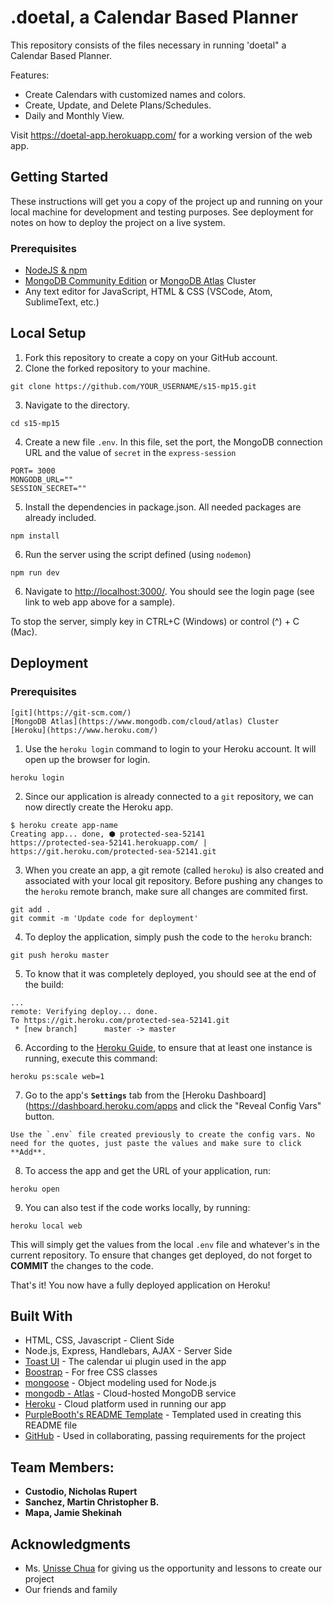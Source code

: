 # .doetal, a Calendar Based Planner

This repository consists of the files necessary in running 'doetal" a Calendar Based Planner.

Features:
* Create Calendars with customized names and colors.
* Create, Update, and Delete Plans/Schedules.
* Daily and Monthly View.

Visit https://doetal-app.herokuapp.com/ for a working version of the web app.


## Getting Started

These instructions will get you a copy of the project up and running on your local machine for development and testing purposes. See deployment for notes on how to deploy the project on a live system.

### Prerequisites

* [NodeJS & npm](https://www.npmjs.com/get-npm)
* [MongoDB Community Edition](https://docs.mongodb.com/manual/administration/install-community/) or [MongoDB Atlas](https://www.mongodb.com/cloud/atlas) Cluster
* Any text editor for JavaScript, HTML & CSS (VSCode, Atom, SublimeText, etc.)

## Local Setup
1. Fork this repository to create a copy on your GitHub account.
2. Clone the forked repository to your machine.
  ```shell
  git clone https://github.com/YOUR_USERNAME/s15-mp15.git
  ```
3. Navigate to the directory.
  ```shell
  cd s15-mp15
  ```
4. Create a new file `.env`. In this file, set the port, the MongoDB connection URL and the value of `secret` in the `express-session`

```dotenv
PORT= 3000
MONGODB_URL=""
SESSION_SECRET=""
```
5. Install the dependencies in package.json. All needed packages are already included.
  ```shell
  npm install
  ```
6. Run the server using the script defined (using `nodemon`)
  ```shell
  npm run dev
   ```
6. Navigate to [http://localhost:3000/](http://localhost:3000/). You should see the login page (see link to web app above for a sample).
  
To stop the server, simply key in CTRL+C (Windows) or control (^) + C (Mac).


## Deployment

### Prerequisites
```
[git](https://git-scm.com/)
[MongoDB Atlas](https://www.mongodb.com/cloud/atlas) Cluster
[Heroku](https://www.heroku.com/)
```
1. Use the `heroku login` command to login to your Heroku account. It will open up the browser for login.
```shell
heroku login
```
2. Since our application is already connected to a `git` repository, we can now directly create the Heroku app.
```shell
$ heroku create app-name
Creating app... done, ⬢ protected-sea-52141
https://protected-sea-52141.herokuapp.com/ | https://git.heroku.com/protected-sea-52141.git
```
3. When you create an app, a git remote (called `heroku`) is also created and associated with your local git repository. Before pushing any changes to the `heroku` remote branch, make sure all changes are commited first.
```shell
git add .
git commit -m 'Update code for deployment'
```
4. To deploy the application, simply push the code to the `heroku` branch:
```shell
git push heroku master
```
5. To know that it was completely deployed, you should see at the end of the build:
```
...
remote: Verifying deploy... done.
To https://git.heroku.com/protected-sea-52141.git
 * [new branch]      master -> master
```
6. According to the [Heroku Guide](https://devcenter.heroku.com/articles/getting-started-with-nodejs?singlepage=true#deploy-the-app), to ensure that at least one instance is running, execute this command:
```shell
heroku ps:scale web=1
```
7. Go to the app's **`Settings`** tab from the [Heroku Dashboard](https://dashboard.heroku.com/apps and click the "Reveal Config Vars" button.
```
Use the `.env` file created previously to create the config vars. No need for the quotes, just paste the values and make sure to click **Add**.
```
8. To access the app and get the URL of your application, run:
```shell
heroku open
```
9. You can also test if the code works locally, by running:
```shell
heroku local web
```
This will simply get the values from the local `.env` file and whatever's in the current repository. To ensure that changes get deployed, do not forget to **COMMIT** the changes to the code.

That's it! You now have a fully deployed application on Heroku!

## Built With

* HTML, CSS, Javascript - Client Side
* Node.js, Express, Handlebars, AJAX - Server Side
* [Toast UI](https://ui.toast.com/tui-calendar/) - The calendar ui plugin used in the app
* [Boostrap](https://getbootstrap.com/) - For free CSS classes
* [mongoose](https://mongoosejs.com/) - Object modeling used for Node.js
* [mongodb - Atlas](https://www.mongodb.com/) - Cloud-hosted MongoDB service
* [Heroku](https://dashboard.heroku.com/) - Cloud platform used in running our app
* [PurpleBooth's README Template](https://gist.github.com/PurpleBooth/109311bb0361f32d87a2) - Templated used in creating this README file
* [GitHub](https://github.com/) - Used in collaborating, passing requirements for the project

## Team Members:

* **Custodio, Nicholas Rupert**
* **Sanchez, Martin Christopher B.**
* **Mapa, Jamie Shekinah** 

## Acknowledgments

* Ms. [Unisse Chua](https://ph.linkedin.com/in/unissechua) for giving us the opportunity and lessons to create our project
* Our friends and family

